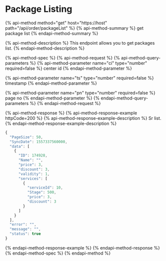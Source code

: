 # Package Listing

{% api-method method="get" host="https://host" path="/api/order/packageList" %}
{% api-method-summary %}
get package list
{% endapi-method-summary %}

{% api-method-description %}
This endpoint allows you to get packages list.
{% endapi-method-description %}

{% api-method-spec %}
{% api-method-request %}
{% api-method-query-parameters %}
{% api-method-parameter name="ci" type="number" required=false %}
center id
{% endapi-method-parameter %}

{% api-method-parameter name="ts" type="number" required=false %}
timestamp
{% endapi-method-parameter %}

{% api-method-parameter name="pn" type="number" required=false %}
page no
{% endapi-method-parameter %}
{% endapi-method-query-parameters %}
{% endapi-method-request %}

{% api-method-response %}
{% api-method-response-example httpCode=200 %}
{% api-method-response-example-description %}
Sr list.
{% endapi-method-response-example-description %}

```javascript
{
  "PageSize": 50,
  "SyncDate": 1557337560000,
  "data": [
    {
      "ID": 174928,
      "Name": "",
      "price": 3,
      "discount": 3,
      "validity": 1,
      "services": [
        {
          "serviceId": 10,
          "Stage": 500,
          "price": 3,
          "discount": 3
        }
      ]
    }
  ],
  "error": "",
  "message": "",
  "status": true
}
```
{% endapi-method-response-example %}
{% endapi-method-response %}
{% endapi-method-spec %}
{% endapi-method %}

